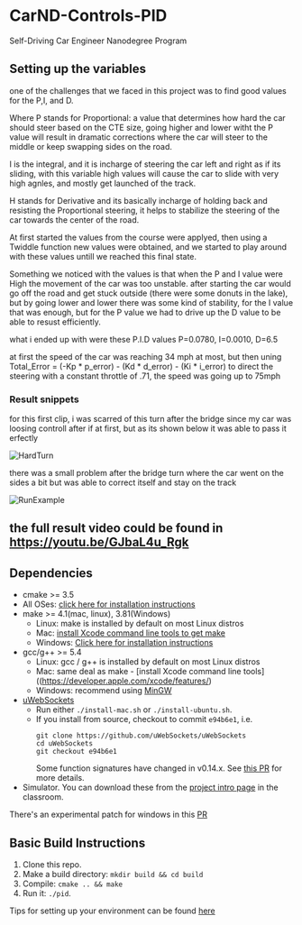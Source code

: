 
# CarND-Controls-PID
Self-Driving Car Engineer Nanodegree Program

## Setting up the variables

one of the challenges that we faced in this project was to find good values for the P,I, and D.

Where P stands for Proportional: a value that determines how hard the car should steer based on the CTE size, going higher and lower witht the P value will result in dramatic corrections where the car will steer to the middle or keep swapping sides on the road.

I is the integral, and it is incharge of steering the car left and right as if its sliding, with this variable high values will cause the car to slide with very high agnles, and mostly get launched of the track.

H stands for Derivative and its basically incharge of holding back and resisting the Proportional steering, it helps to stabilize the steering of the car towards the center of the road.

At first started  the values from the course were applyed, then using a Twiddle function new values were obtained, and we started to play around with these values untill we reached this final state.

Something we noticed with the values is that when the P and I value were High the movement of the car was too unstable. after starting the car would go off the road and get stuck outside (there were some donuts in the lake), but by going lower and lower there was some kind of stability, for the I value that was enough, but for the P value we had to drive up the D value to be able to resust efficiently.

what i ended up with were these P.I.D values  P=0.0780, I=0.0010, D=6.5 

at first the speed of the car was reaching 34 mph at most, but then uning  Total_Error = (-Kp * p_error) - (Kd * d_error) - (Ki * i_error) to direct the steering with a constant throttle of .71, the speed was going up to 75mph



### Result snippets

for this first clip, i was scarred of this turn after the bridge since my car was loosing controll after if at first, but as its shown below it was able to pass it erfectly

![HardTurn](Outputs&Results/HardTurn.gif)

there was a small problem after the bridge turn where the car went on the sides a bit but was able to correct itself and stay on the track

![RunExample](Outputs&Results/RunExample.gif)


the full result video could be found in https://youtu.be/GJbaL4u_Rgk
---


## Dependencies

* cmake >= 3.5
 * All OSes: [click here for installation instructions](https://cmake.org/install/)
* make >= 4.1(mac, linux), 3.81(Windows)
  * Linux: make is installed by default on most Linux distros
  * Mac: [install Xcode command line tools to get make](https://developer.apple.com/xcode/features/)
  * Windows: [Click here for installation instructions](http://gnuwin32.sourceforge.net/packages/make.htm)
* gcc/g++ >= 5.4
  * Linux: gcc / g++ is installed by default on most Linux distros
  * Mac: same deal as make - [install Xcode command line tools]((https://developer.apple.com/xcode/features/)
  * Windows: recommend using [MinGW](http://www.mingw.org/)
* [uWebSockets](https://github.com/uWebSockets/uWebSockets)
  * Run either `./install-mac.sh` or `./install-ubuntu.sh`.
  * If you install from source, checkout to commit `e94b6e1`, i.e.
    ```
    git clone https://github.com/uWebSockets/uWebSockets 
    cd uWebSockets
    git checkout e94b6e1
    ```
    Some function signatures have changed in v0.14.x. See [this PR](https://github.com/udacity/CarND-MPC-Project/pull/3) for more details.
* Simulator. You can download these from the [project intro page](https://github.com/udacity/self-driving-car-sim/releases) in the classroom.

There's an experimental patch for windows in this [PR](https://github.com/udacity/CarND-PID-Control-Project/pull/3)

## Basic Build Instructions

1. Clone this repo.
2. Make a build directory: `mkdir build && cd build`
3. Compile: `cmake .. && make`
4. Run it: `./pid`. 

Tips for setting up your environment can be found [here](https://classroom.udacity.com/nanodegrees/nd013/parts/40f38239-66b6-46ec-ae68-03afd8a601c8/modules/0949fca6-b379-42af-a919-ee50aa304e6a/lessons/f758c44c-5e40-4e01-93b5-1a82aa4e044f/concepts/23d376c7-0195-4276-bdf0-e02f1f3c665d)


